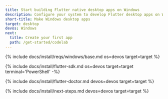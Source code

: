 ```yaml
---
title: Start building Flutter native desktop apps on Windows
description: Configure your system to develop Flutter desktop apps on Windows.
short-title: Make Windows desktop apps
target: desktop
devos: Windows
next:
  title: Create your first app
  path: /get-started/codelab
---
```


{% include docs/install/reqs/windows/base.md os=devos target=target %}

{% include docs/install/flutter-sdk.md os=devos target=target terminal='PowerShell' -%}

{% include docs/install/flutter-doctor.md devos=devos target=target %}

{% include docs/install/next-steps.md devos=devos target=target %}
